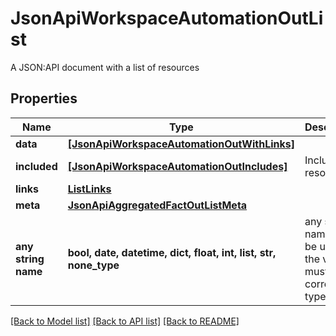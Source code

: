 # JsonApiWorkspaceAutomationOutList

A JSON:API document with a list of resources

## Properties
Name | Type | Description | Notes
------------ | ------------- | ------------- | -------------
**data** | [**[JsonApiWorkspaceAutomationOutWithLinks]**](JsonApiWorkspaceAutomationOutWithLinks.md) |  | 
**included** | [**[JsonApiWorkspaceAutomationOutIncludes]**](JsonApiWorkspaceAutomationOutIncludes.md) | Included resources | [optional] 
**links** | [**ListLinks**](ListLinks.md) |  | [optional] 
**meta** | [**JsonApiAggregatedFactOutListMeta**](JsonApiAggregatedFactOutListMeta.md) |  | [optional] 
**any string name** | **bool, date, datetime, dict, float, int, list, str, none_type** | any string name can be used but the value must be the correct type | [optional]

[[Back to Model list]](../README.md#documentation-for-models) [[Back to API list]](../README.md#documentation-for-api-endpoints) [[Back to README]](../README.md)


